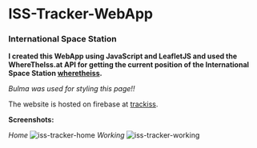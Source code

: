 # ISS-Tracker-WebApp
### International Space Station

**I created this WebApp using JavaScript and LeafletJS and used the WhereTheIss.at API for getting the current position of the International Space Station [wheretheiss](https://wheretheiss.at/w/developer "API").**

_Bulma was used for styling this page!!_

The website is hosted on firebase at [trackiss](https://trackiss.web.app/ "Track ISS").


**Screenshots:**

_Home_
![iss-tracker-home](https://user-images.githubusercontent.com/83540694/136258462-b7cb8adc-e577-4bdb-a76e-9d16cbf8664e.png)
_Working_
![iss-tracker-working](https://user-images.githubusercontent.com/83540694/136258479-33deda9a-5b30-4b45-9fcc-d8e362cc6bd0.png)



